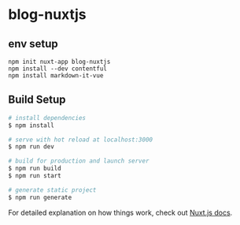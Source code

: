 # blog-nuxtjs

## env setup
```
npm init nuxt-app blog-nuxtjs
npm install --dev contentful
npm install markdown-it-vue
```

## Build Setup

```bash
# install dependencies
$ npm install

# serve with hot reload at localhost:3000
$ npm run dev

# build for production and launch server
$ npm run build
$ npm run start

# generate static project
$ npm run generate
```

For detailed explanation on how things work, check out [Nuxt.js docs](https://nuxtjs.org).
